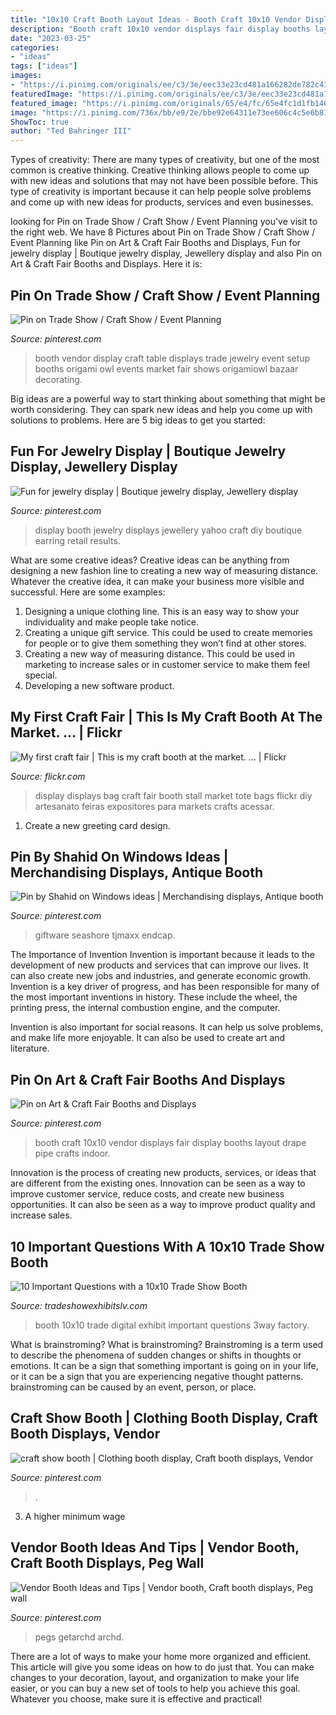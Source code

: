 ```yaml
---
title: "10x10 Craft Booth Layout Ideas - Booth Craft 10x10 Vendor Displays Fair Display Booths Layout Drape Pipe Crafts Indoor"
description: "Booth craft 10x10 vendor displays fair display booths layout drape pipe crafts indoor"
date: "2023-03-25"
categories:
- "ideas"
tags: ["ideas"]
images:
- "https://i.pinimg.com/originals/ee/c3/3e/eec33e23cd481a166282de782c43a90e.jpg"
featuredImage: "https://i.pinimg.com/originals/ee/c3/3e/eec33e23cd481a166282de782c43a90e.jpg"
featured_image: "https://i.pinimg.com/originals/65/e4/fc/65e4fc1d1fb146a9cda71617435efea4.jpg"
image: "https://i.pinimg.com/736x/bb/e9/2e/bbe92e64311e73ee606c4c5e6b810eb0--vendor-table-vendor-booth-ideas-display.jpg"
ShowToc: true
author: "Ted Bahringer III"
---
```



Types of creativity:
There are many types of creativity, but one of the most common is creative thinking. Creative thinking allows people to come up with new ideas and solutions that may not have been possible before. This type of creativity is important because it can help people solve problems and come up with new ideas for products, services and even businesses.

	

		
looking for Pin on Trade Show / Craft Show / Event Planning you've visit to the right web. We have 8 Pictures about Pin on Trade Show / Craft Show / Event Planning like Pin on Art &amp; Craft Fair Booths and Displays, Fun for jewelry display | Boutique jewelry display, Jewellery display and also Pin on Art &amp; Craft Fair Booths and Displays. Here it is:
		
    
## Pin On Trade Show / Craft Show / Event Planning

<img loading=lazy src="https://i.pinimg.com/736x/bb/e9/2e/bbe92e64311e73ee606c4c5e6b810eb0--vendor-table-vendor-booth-ideas-display.jpg" onerror="this.onerror=null;this.src='https://tse2.mm.bing.net/th?id=OIP.GqvoAHdv-EA1jYmFsildhQHaJ4&amp;pid=15.1';" alt="Pin on Trade Show / Craft Show / Event Planning">

_Source: pinterest.com_

>booth vendor display craft table displays trade jewelry event setup booths origami owl events market fair shows origamiowl bazaar decorating. 

	

Big ideas are a powerful way to start thinking about something that might be worth considering. They can spark new ideas and help you come up with solutions to problems. Here are 5 big ideas to get you started: 

    
## Fun For Jewelry Display | Boutique Jewelry Display, Jewellery Display

<img loading=lazy src="https://i.pinimg.com/originals/e7/1e/76/e71e767422427593b0c34c33f548a5ea.jpg" onerror="this.onerror=null;this.src='https://tse1.mm.bing.net/th?id=OIP.X8JaFdeZhjZhFfr6AI-5lAHaJ4&amp;pid=15.1';" alt="Fun for jewelry display | Boutique jewelry display, Jewellery display">

_Source: pinterest.com_

>display booth jewelry displays jewellery yahoo craft diy boutique earring retail results. 

	

What are some creative ideas?
Creative ideas can be anything from designing a new fashion line to creating a new way of measuring distance. Whatever the creative idea, it can make your business more visible and successful. Here are some examples:
1. Designing a unique clothing line. This is an easy way to show your individuality and make people take notice.
2. Creating a unique gift service. This could be used to create memories for people or to give them something they won’t find at other stores.
3. Creating a new way of measuring distance. This could be used in marketing to increase sales or in customer service to make them feel special.
4. Developing a new software product.

    
## My First Craft Fair | This Is My Craft Booth At The Market. … | Flickr

<img loading=lazy src="https://c1.staticflickr.com/5/4106/5175982750_fc58b357b3_b.jpg" onerror="this.onerror=null;this.src='https://tse1.mm.bing.net/th?id=OIP.gq0NOF6tzEMlFfy_MeuSNQHaJ4&amp;pid=15.1';" alt="My first craft fair | This is my craft booth at the market. … | Flickr">

_Source: flickr.com_

>display displays bag craft fair booth stall market tote bags flickr diy artesanato feiras expositores para markets crafts acessar. 

	

1. Create a new greeting card design.

    
## Pin By Shahid On Windows Ideas | Merchandising Displays, Antique Booth

<img loading=lazy src="https://i.pinimg.com/originals/ee/c3/3e/eec33e23cd481a166282de782c43a90e.jpg" onerror="this.onerror=null;this.src='https://tse2.mm.bing.net/th?id=OIP.eKGKnm0JfbKyns-M561ECQAAAA&amp;pid=15.1';" alt="Pin by Shahid on Windows ideas | Merchandising displays, Antique booth">

_Source: pinterest.com_

>giftware seashore tjmaxx endcap. 

	

The Importance of Invention
Invention is important because it leads to the development of new products and services that can improve our lives. It can also create new jobs and industries, and generate economic growth.
Invention is a key driver of progress, and has been responsible for many of the most important inventions in history. These include the wheel, the printing press, the internal combustion engine, and the computer.

Invention is also important for social reasons. It can help us solve problems, and make life more enjoyable. It can also be used to create art and literature.

    
## Pin On Art &amp; Craft Fair Booths And Displays

<img loading=lazy src="https://i.pinimg.com/originals/65/e4/fc/65e4fc1d1fb146a9cda71617435efea4.jpg" onerror="this.onerror=null;this.src='https://tse4.mm.bing.net/th?id=OIP.FmuHQXCXtevIjdcP0VKtyAHaHa&amp;pid=15.1';" alt="Pin on Art &amp; Craft Fair Booths and Displays">

_Source: pinterest.com_

>booth craft 10x10 vendor displays fair display booths layout drape pipe crafts indoor. 

	

Innovation is the process of creating new products, services, or ideas that are different from the existing ones. Innovation can be seen as a way to improve customer service, reduce costs, and create new business opportunities. It can also be seen as a way to improve product quality and increase sales.

    
## 10 Important Questions With A 10x10 Trade Show Booth

<img loading=lazy src="http://tradeshowexhibitslv.com/wp-content/uploads/2014/09/10x10-exhibit-booth.png" onerror="this.onerror=null;this.src='https://tse2.mm.bing.net/th?id=OIP.geL1qA8yEh6qabYgcnZtQgHaFJ&amp;pid=15.1';" alt="10 Important Questions with a 10x10 Trade Show Booth">

_Source: tradeshowexhibitslv.com_

>booth 10x10 trade digital exhibit important questions 3way factory. 

	

What is brainstroming?
What is brainstroming? Brainstroming is a term used to describe the phenomena of sudden changes or shifts in thoughts or emotions. It can be a sign that something important is going on in your life, or it can be a sign that you are experiencing negative thought patterns. brainstroming can be caused by an event, person, or place.

    
## Craft Show Booth | Clothing Booth Display, Craft Booth Displays, Vendor

<img loading=lazy src="https://i.pinimg.com/originals/a1/06/bc/a106bc5d548a4557c147edcf65173e51.jpg" onerror="this.onerror=null;this.src='https://tse2.mm.bing.net/th?id=OIP.Dul_GVilt09Qr0JEL6vlDAHaE7&amp;pid=15.1';" alt="craft show booth | Clothing booth display, Craft booth displays, Vendor">

_Source: pinterest.com_

>. 

	

3. A higher minimum wage

    
## Vendor Booth Ideas And Tips | Vendor Booth, Craft Booth Displays, Peg Wall

<img loading=lazy src="https://i.pinimg.com/736x/3a/18/4c/3a184c9a22e00e2b8625a3e55c9a9aa5.jpg" onerror="this.onerror=null;this.src='https://tse1.mm.bing.net/th?id=OIP.mNrHLMSqahgyPiZjxTneBAHaLH&amp;pid=15.1';" alt="Vendor Booth Ideas and Tips | Vendor booth, Craft booth displays, Peg wall">

_Source: pinterest.com_

>pegs getarchd archd. 

	

There are a lot of ways to make your home more organized and efficient. This article will give you some ideas on how to do just that. You can make changes to your decoration, layout, and organization to make your life easier, or you can buy a new set of tools to help you achieve this goal. Whatever you choose, make sure it is effective and practical!

